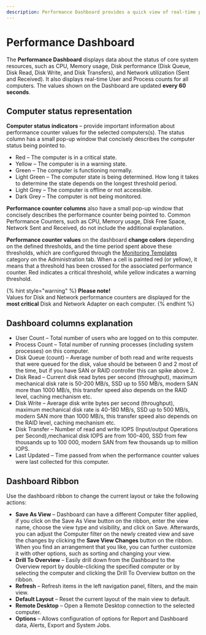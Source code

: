 ```yaml
---
description: Performance Dashboard provides a quick view of real-time performance values for all monitored servers.
---
```


# Performance Dashboard

The **Performance Dashboard** displays data about the status of core system resources, such as CPU, Memory usage, Disk performance \(Disk Queue, Disk Read, Disk Write, and Disk Transfers\), and Network utilization \(Sent and Received\). It also displays real-time User and Process counts for all computers. The values shown on the Dashboard are updated **every 60 seconds**.

## Computer status representation

**Computer status indicators** – provide important information about performance counter values for the selected computers\(s\). The status column has a small pop-up window that concisely describes the computer status being pointed to.

* Red – The computer is in a critical state.
* Yellow – The computer is in a warning state.
* Green – The computer is functioning normally.
* Light Green – The computer state is being determined. How long it takes to determine the state depends on the longest threshold period.
* Light Grey – The computer is offline or not accessible.
* Dark Grey – The computer is not being monitored.

**Performance counter columns** also have a small pop-up window that concisely describes the performance counter being pointed to. Common Performance Counters, such as CPU, Memory usage, Disk Free Space, Network Sent and Received, do not include the additional explanation.

**Performance counter values** on the dashboard **change colors** depending on the defined thresholds, and the time period spent above these thresholds, which are configured through the [Monitoring Templates ](../administration/monitoring-templates.md)category on the Administration tab. When a cell is painted red \(or yellow\), it means that a threshold has been crossed for the associated performance counter. Red indicates a critical threshold, while yellow indicates a warning threshold.

{% hint style="warning" %}
**Please note!**  
Values for Disk and Network performance counters are displayed for the **most critical** Disk and Network Adapter on each computer.
{% endhint %}

## Dashboard columns explanation

* User Count – Total number of users who are logged on to this computer.
* Process Count – Total number of running processes \(including system processes\) on this computer.
* Disk Queue \(count\) – Average number of both read and write requests that were queued for the disk, value should be between 0 and 2 most of the time, but if you have SAN or RAID controller this can spike above 2.
* Disk Read – Current disk read bytes per second \(throughput\), maximum mechanical disk rate is 50-200 MB/s, SSD up to 550 MB/s, modern SAN more than 1000 MB/s, this transfer speed also depends on the RAID level, caching mechanism etc.
* Disk Write – Average disk write bytes per second \(throughput\), maximum mechanical disk rate is 40-180 MB/s, SSD up to 500 MB/s, modern SAN more than 1000 MB/s, this transfer speed also depends on the RAID level, caching mechanism etc.
* Disk Transfer – Number of read and write IOPS \(Input/output Operations per Second\),mechanical disk IOPS are from 100-400, SSD from few thousands up to 100 000, modern  SAN from few thousands up to million IOPS.
* Last Updated – Time passed from when the performance counter values were last collected for this computer.

## Dashboard Ribbon

Use the dashboard ribbon to change the current layout or take the following actions:

* **Save As View** – Dashboard can have a different Computer filter applied, if you click on the Save As View button on the ribbon, enter the view name, choose the view type and visibility, and click on Save. Afterwards, you can adjust the Computer filter on the newly created view and save the changes by clicking the **Save View Changes** button on the ribbon. When you find an arrangement that you like, you can further customize it with other options, such as sorting and changing your view.
* **Drill To Overview** – Easily drill down from the Dashboard to the Overview report by double-clicking the specified computer or by selecting the computer and clicking the Drill To Overview button on the ribbon.
* **Refresh** – Refresh items in the left navigation panel, filters, and the main view.
* **Default Layout** – Reset the current layout of the main view to default.
* **Remote Desktop** – Open a Remote Desktop connection to the selected computer.
* **Options** – Allows configuration of options for Report and Dashboard data, Alerts, Export and System Jobs.

